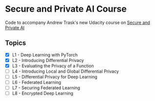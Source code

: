 # Secure and Private AI Course
Code to accompany Andrew Trask's new Udacity course on [Secure and Private AI](https://classroom.udacity.com/courses/ud185)

## Topics
- [x] L1 - Deep Learning with PyTorch
- [x] L2 - Introducing Differential Privacy
- [x] L3 - Evaluating the Privacy of a Function
- [ ] L4 - Introducing Local and Global Differential Privacy
- [ ] L5 - Differential Privacy for Deep Learning
- [ ] L6 - Federated Learning
- [ ] L7 - Securing Federated Learning
- [ ] L8 - Encrypted Deep Learning
